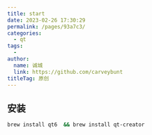 ```yaml
---
title: start
date: 2023-02-26 17:30:29
permalink: /pages/93a7c3/
categories:
  - qt
tags:
  - 
author: 
  name: 诚城
  link: https://github.com/carveybunt
titleTag: 原创
---
```


## 安装

```sh
brew install qt6  && brew install qt-creator
```
